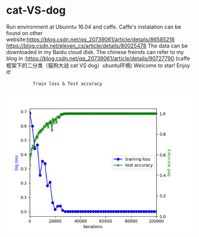 # cat-VS-dog
Run environment at Ubunntu 16.04 and caffe. Caffe's instalation can be found on other website:https://blog.csdn.net/qq_20739061/article/details/86585216
https://blog.csdn.net/eleven_cs/article/details/80025478
The data can be downloaded in my Baidu cloud disk. The chinese freinds can refer to my blog in :https://blog.csdn.net/qq_20739061/article/details/90727790 (caffe框架下的二分类（猫狗大战 cat VS dog）ubuntu环境)
Welcome to star! Enjoy it!

              Train loss & Test accuracy
![image](https://github.com/ZubinHuang/cat-VS-dog/blob/master/trianloss-testaccuracy.png)

